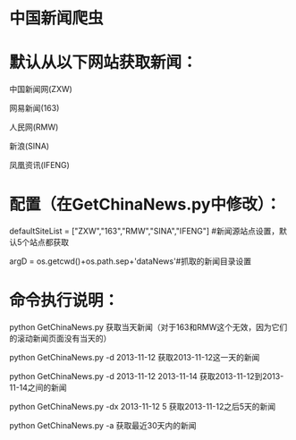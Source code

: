 中国新闻爬虫
=======

默认从以下网站获取新闻：
========

中国新闻网(ZXW)

网易新闻(163)

人民网(RMW)

新浪(SINA)

凤凰资讯(IFENG)


配置（在GetChinaNews.py中修改）：
==
defaultSiteList = ["ZXW","163","RMW","SINA","IFENG"] #新闻源站点设置，默认5个站点都获取

argD = os.getcwd()+os.path.sep+'dataNews'#抓取的新闻目录设置

命令执行说明：
==
python GetChinaNews.py  获取当天新闻（对于163和RMW这个无效，因为它们的滚动新闻页面没有当天的）

python GetChinaNews.py -d 2013-11-12  获取2013-11-12这一天的新闻

python GetChinaNews.py -d 2013-11-12 2013-11-14 获取2013-11-12到2013-11-14之间的新闻

python GetChinaNews.py -dx 2013-11-12 5 获取2013-11-12之后5天的新闻

python GetChinaNews.py -a 获取最近30天内的新闻
